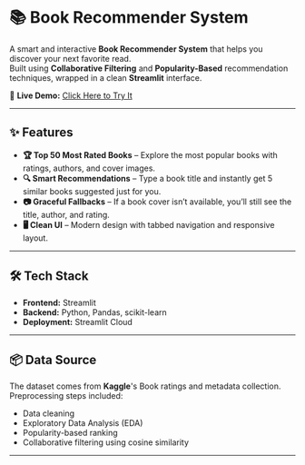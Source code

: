 # 📚 Book Recommender System

A smart and interactive **Book Recommender System** that helps you discover your next favorite read.  
Built using **Collaborative Filtering** and **Popularity-Based** recommendation techniques, wrapped in a clean **Streamlit** interface.

🔗 **Live Demo:** [Click Here to Try It](https://books-recommendation-model-45lzrrdwbpzxebrpw626vj.streamlit.app/)

---

## ✨ Features

- **🏆 Top 50 Most Rated Books** – Explore the most popular books with ratings, authors, and cover images.
- **🔍 Smart Recommendations** – Type a book title and instantly get 5 similar books suggested just for you.
- **📷 Graceful Fallbacks** – If a book cover isn’t available, you’ll still see the title, author, and rating.
- **🖥️ Clean UI** – Modern design with tabbed navigation and responsive layout.

---

## 🛠️ Tech Stack

- **Frontend:** Streamlit
- **Backend:** Python, Pandas, scikit-learn
- **Deployment:** Streamlit Cloud

---

## 📦 Data Source

The dataset comes from **Kaggle**'s Book ratings and metadata collection.  
Preprocessing steps included:
- Data cleaning
- Exploratory Data Analysis (EDA)
- Popularity-based ranking
- Collaborative filtering using cosine similarity

---

